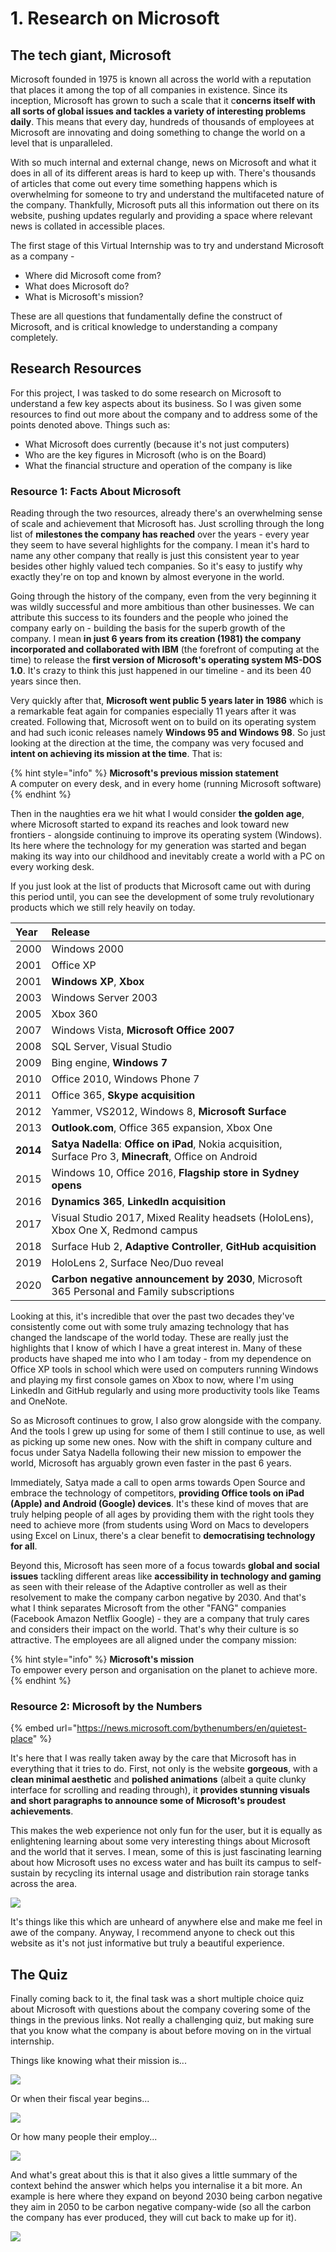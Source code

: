 # 1. Research on Microsoft

## The tech giant, Microsoft

Microsoft founded in 1975 is known all across the world with a reputation that places it among the top of all companies in existence. Since its inception, Microsoft has grown to such a scale that it c**oncerns itself with all sorts of global issues and tackles a variety of interesting problems daily**. This means that every day, hundreds of thousands of employees at Microsoft are innovating and doing something to change the world on a level that is unparalleled.

With so much internal and external change, news on Microsoft and what it does in all of its different areas is hard to keep up with. There's thousands of articles that come out every time something happens which is overwhelming for someone to try and understand the multifaceted nature of the company. Thankfully, Microsoft puts all this information out there on its website, pushing updates regularly and providing a space where relevant news is collated in accessible places.

The first stage of this Virtual Internship was to try and understand Microsoft as a company -

* Where did Microsoft come from?
* What does Microsoft do?
* What is Microsoft's mission?

These are all questions that fundamentally define the construct of Microsoft, and is critical knowledge to understanding a company completely.

## Research Resources

For this project, I was tasked to do some research on Microsoft to understand a few key aspects about its business. So I was given some resources to find out more about the company and to address some of the points denoted above. Things such as:

* What Microsoft does currently \(because it's not just computers\)
* Who are the key figures in Microsoft \(who is on the Board\)
* What the financial structure and operation of the company is like

### Resource 1: Facts About Microsoft

Reading through the two resources, already there's an overwhelming sense of scale and achievement that Microsoft has. Just scrolling through the long list of **milestones the company has reached** over the years - every year they seem to have several highlights for the company. I mean it's hard to name any other company that really is just this consistent year to year besides other highly valued tech companies. So it's easy to justify why exactly they're on top and known by almost everyone in the world.

Going through the history of the company, even from the very beginning it was wildly successful and more ambitious than other businesses. We can attribute this success to its founders and the people who joined the company early on - building the basis for the superb growth of the company. I mean **in just 6 years from its creation \(1981\) the company incorporated and collaborated with IBM** \(the forefront of computing at the time\) to release the **first version of Microsoft's operating system MS-DOS 1.0**. It's crazy to think this just happened in our timeline - and its been 40 years since then.

Very quickly after that, **Microsoft went public 5 years later in 1986** which is a remarkable feat again for companies especially 11 years after it was created. Following that, Microsoft went on to build on its operating system and had such iconic releases namely **Windows 95 and Windows 98**. So just looking at the direction at the time, the company was very focused and **intent on achieving its mission at the time**. That is:

{% hint style="info" %}
**Microsoft's previous mission statement**  
A computer on every desk, and in every home \(running Microsoft software\)
{% endhint %}

Then in the naughties era we hit what I would consider **the golden age**, where Microsoft started to expand its reaches and look toward new frontiers - alongside continuing to improve its operating system \(Windows\). Its here where the technology for my generation was started and began making its way into our childhood and inevitably create a world with a PC on every working desk.

If you just look at the list of products that Microsoft came out with during this period until, you can see the development of some truly revolutionary products which we still rely heavily on today.

| Year | Release |
| :--- | :--- |
| 2000 | Windows 2000 |
| 2001 | Office XP |
| 2001 | **Windows XP**, **Xbox** |
| 2003 | Windows Server 2003 |
| 2005 | Xbox 360 |
| 2007 | Windows Vista, **Microsoft Office 2007** |
| 2008 | SQL Server, Visual Studio |
| 2009 | Bing engine, **Windows 7** |
| 2010 | Office 2010, Windows Phone 7 |
| 2011 | Office 365, **Skype acquisition** |
| 2012 | Yammer, VS2012, Windows 8, **Microsoft Surface** |
| 2013 | **Outlook.com**, Office 365 expansion, Xbox One |
| **2014** | **Satya Nadella**: **Office on iPad**, Nokia acquisition, Surface Pro 3, **Minecraft**, Office on Android |
| 2015 | Windows 10, Office 2016, **Flagship store in Sydney opens** |
| 2016 | **Dynamics 365**, **LinkedIn acquisition** |
| 2017 | Visual Studio 2017, Mixed Reality headsets \(HoloLens\), Xbox One X, Redmond campus |
| 2018 | Surface Hub 2, **Adaptive Controller**, **GitHub acquisition** |
| 2019 | HoloLens 2, Surface Neo/Duo reveal |
| 2020 | **Carbon negative announcement by 2030**, Microsoft 365 Personal and Family subscriptions |

Looking at this, it's incredible that over the past two decades they've consistently come out with some truly amazing technology that has changed the landscape of the world today. These are really just the highlights that I know of which I have a great interest in. Many of these products have shaped me into who I am today - from my dependence on Office XP tools in school which were used on computers running Windows and playing my first console games on Xbox to now, where I'm using LinkedIn and GitHub regularly and using more productivity tools like Teams and OneNote.

So as Microsoft continues to grow, I also grow alongside with the company. And the tools I grew up using for some of them I still continue to use, as well as picking up some new ones. Now with the shift in company culture and focus under Satya Nadella following their new mission to empower the world, Microsoft has arguably grown even faster in the past 6 years.

Immediately, Satya made a call to open arms towards Open Source and embrace the technology of competitors, **providing Office tools on iPad \(Apple\) and Android \(Google\) devices**. It's these kind of moves that are truly helping people of all ages by providing them with the right tools they need to achieve more \(from students using Word on Macs to developers using Excel on Linux, there's a clear benefit to **democratising technology for all**.

Beyond this, Microsoft has seen more of a focus towards **global and social issues** tackling different areas like **accessibility in technology and gaming** as seen with their release of the Adaptive controller as well as their resolvement to make the company carbon negative by 2030. And that's what I think separates Microsoft from the other "FANG" companies \(Facebook Amazon Netflix Google\) - they are a company that truly cares and considers their impact on the world. That's why their culture is so attractive. The employees are all aligned under the company mission:

{% hint style="info" %}
**Microsoft's mission**  
To empower every person and organisation on the planet to achieve more.
{% endhint %}

### Resource 2: Microsoft by the Numbers

{% embed url="https://news.microsoft.com/bythenumbers/en/quietest-place" %}

It's here that I was really taken away by the care that Microsoft has in everything that it tries to do. First, not only is the website **gorgeous**, with a **clean minimal aesthetic** and **polished animations** \(albeit a quite clunky interface for scrolling and reading through\), it **provides stunning visuals and short paragraphs to announce some of Microsoft's proudest achievements**.

This makes the web experience not only fun for the user, but it is equally as enlightening learning about some very interesting things about Microsoft and the world that it serves. I mean, some of this is just fascinating learning about how Microsoft uses no excess water and has built its campus to self-sustain by recycling its internal usage and distribution rain storage tanks across the area.

![](../.gitbook/assets/image%20%2825%29.png)

It's things like this which are unheard of anywhere else and make me feel in awe of the company. Anyway, I recommend anyone to check out this website as it's not just informative but truly a beautiful experience.

## The Quiz

Finally coming back to it, the final task was a short multiple choice quiz about Microsoft with questions about the company covering some of the things in the previous links. Not really a challenging quiz, but making sure that you know what the company is about before moving on in the virtual internship.

Things like knowing what their mission is...

![](../.gitbook/assets/image%20%2824%29.png)

Or when their fiscal year begins...

![](../.gitbook/assets/image%20%2827%29.png)

Or how many people their employ...

![](../.gitbook/assets/image%20%2828%29.png)

And what's great about this is that it also gives a little summary of the context behind the answer which helps you internalise it a bit more. An example is here where they expand on beyond 2030 being carbon negative they aim in 2050 to be carbon negative company-wide \(so all the carbon the company has ever produced, they will cut back to make up for it\).

![](../.gitbook/assets/image%20%2826%29.png)




